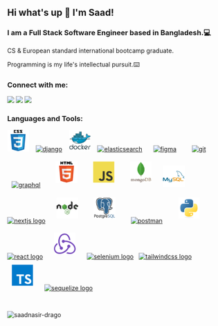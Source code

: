 ## Hi what's up 👋 I'm Saad!
<h3>I am a Full Stack Software Engineer based in Bangladesh.💻</h3> 
<p>CS & European standard international bootcamp graduate.</p>
<p>Programming is my life's intellectual pursuit.⌨️</p>

<h3 align="left">Connect with me:</h3>
 
<div> 
  <a href="https://leetcode.com/u/snasir2194/" target="_blank"><img src="https://img.shields.io/badge/LeetCode-000000?style=for-the-badge&logo=LeetCode&logoColor=#d16c06" height="35" target="_blank"></a>
  <a href="https://linkedin.com/in/saad-nasir-152bb7212"><img src="https://img.shields.io/badge/-LinkedIn-%230077B2?style=for-the-badge&logo=linkedin&logoColor=white" height="35"target="_blank"></a>
  <a href = "https://mail.google.com/mail/?view=cm&fs=1&to=snasir2194@gmail.com&tf=1"><img src="https://img.shields.io/badge/-Gmail-ff0000?style=for-the-badge&logo=gmail&logoColor=white" height="35" target="_blank"></a>
</div>

<h3 align="left">Languages and Tools:</h3>
<p align="left"> 
<a href="https://www.w3schools.com/css/" target="_blank" rel="noreferrer" ><img src="https://raw.githubusercontent.com/devicons/devicon/master/icons/css3/css3-original-wordmark.svg" alt="css3" width="50" height="50"/></a>&nbsp;&nbsp;&nbsp;
<a href="https://www.djangoproject.com/" target="_blank" rel="noreferrer"><img src="https://cdn.worldvectorlogo.com/logos/django.svg" alt="django" width="50" height="50"/></a>&nbsp;&nbsp;&nbsp;
<a href="https://www.docker.com/" target="_blank" rel="noreferrer" ><img src="https://raw.githubusercontent.com/devicons/devicon/master/icons/docker/docker-original-wordmark.svg" alt="docker" width="50" height="50"/></a>&nbsp;&nbsp;&nbsp;
<a href="https://www.elastic.co" target="_blank" rel="noreferrer" ><img src="https://www.vectorlogo.zone/logos/elastic/elastic-icon.svg" alt="elasticsearch" width="50" height="50"/></a>&nbsp;&nbsp;&nbsp;
<a href="https://www.figma.com/" target="_blank" rel="noreferrer" ><img src="https://www.vectorlogo.zone/logos/figma/figma-icon.svg" alt="figma" width="50" height="50" style="margin: 10px"/></a>&nbsp;&nbsp;&nbsp;
<a href="https://git-scm.com/" target="_blank" rel="noreferrer" ><img src="https://www.vectorlogo.zone/logos/git-scm/git-scm-icon.svg" alt="git" width="50" height="50" style="margin: 10px"/></a>&nbsp;&nbsp;&nbsp;
<a href="https://graphql.org" target="_blank" rel="noreferrer" ><img src="https://www.vectorlogo.zone/logos/graphql/graphql-icon.svg" alt="graphql" width="50" height="50" style="margin: 10px"/></a>&nbsp;&nbsp;&nbsp;
<a href="https://www.w3.org/html/" target="_blank" rel="noreferrer" ><img src="https://raw.githubusercontent.com/devicons/devicon/master/icons/html5/html5-original-wordmark.svg" alt="html5" width="50" height="50" style="margin: 10px"/></a>&nbsp;&nbsp;&nbsp;
<a href="https://developer.mozilla.org/en-US/docs/Web/JavaScript" target="_blank" rel="noreferrer" ><img src="https://raw.githubusercontent.com/devicons/devicon/master/icons/javascript/javascript-original.svg" alt="javascript" width="50" height="50" style="margin: 10px"/></a>&nbsp;&nbsp;&nbsp;
<a href="https://www.mongodb.com/" target="_blank" rel="noreferrer" ><img src="https://raw.githubusercontent.com/devicons/devicon/master/icons/mongodb/mongodb-original-wordmark.svg" alt="mongodb" width="50" height="50" style="margin: 10px"/></a>&nbsp;&nbsp;&nbsp;
<a href="https://www.mysql.com/" target="_blank" rel="noreferrer" ><img src="https://raw.githubusercontent.com/devicons/devicon/master/icons/mysql/mysql-original-wordmark.svg" alt="mysql" width="50" height="50" /></a>&nbsp;&nbsp;
<a href="https://nextjs.org/" target="_blank" rel="noreferrer" >  <img src="https://cdn.jsdelivr.net/gh/devicons/devicon/icons/nextjs/nextjs-original.svg" height="50" width="50" alt="nextjs logo"/></a>&nbsp;&nbsp;&nbsp;
<a href="https://nodejs.org" target="_blank" rel="noreferrer" ><img src="https://raw.githubusercontent.com/devicons/devicon/master/icons/nodejs/nodejs-original-wordmark.svg" alt="nodejs" width="50" height="50" style="margin: 10px"/></a>&nbsp;&nbsp;&nbsp;
<a href="https://www.postgresql.org" target="_blank" rel="noreferrer" ><img src="https://raw.githubusercontent.com/devicons/devicon/master/icons/postgresql/postgresql-original-wordmark.svg" alt="postgresql" width="50" height="50" style="margin: 10px"/></a>&nbsp;&nbsp;&nbsp;
<a href="https://postman.com" target="_blank" rel="noreferrer" ><img src="https://www.vectorlogo.zone/logos/getpostman/getpostman-icon.svg" alt="postman" width="50" height="50" style="margin: 10px"/></a>&nbsp;&nbsp;&nbsp;
<a href="https://www.python.org" target="_blank" rel="noreferrer" ><img src="https://raw.githubusercontent.com/devicons/devicon/master/icons/python/python-original.svg" alt="python" width="50" height="50" style="margin: 10px"/></a>&nbsp;&nbsp;&nbsp;
<a href="https://reactjs.org/" target="_blank" rel="noreferrer" ><img src="https://cdn.jsdelivr.net/gh/devicons/devicon/icons/react/react-original.svg" height="50" width="50" alt="react logo"/></a>&nbsp;&nbsp;&nbsp;
<a href="https://redux.js.org" target="_blank" rel="noreferrer" ><img src="https://raw.githubusercontent.com/devicons/devicon/master/icons/redux/redux-original.svg" alt="redux" width="50" height="50" style="margin: 10px"/></a>&nbsp;&nbsp;&nbsp;
<a href="https://www.selenium.dev" target="_blank" rel="noreferrer" >  <img src="https://cdn.jsdelivr.net/gh/devicons/devicon/icons/selenium/selenium-original.svg" height="50" width="50" alt="selenium logo"/></a>&nbsp;&nbsp;
<a href="https://tailwindcss.com/" target="_blank" rel="noreferrer" > <img src="https://skillicons.dev/icons?i=tailwind" height="50" alt="tailwindcss logo" width="50"/></a>&nbsp;&nbsp;&nbsp;
<a href="https://www.typescriptlang.org/" target="_blank" rel="noreferrer" ><img src="https://raw.githubusercontent.com/devicons/devicon/master/icons/typescript/typescript-original.svg" alt="typescript" width="50" height="50" style="margin: 10px"/></a>&nbsp;&nbsp;&nbsp;
<a href="https://www.typescriptlang.org/" target="_blank" rel="noreferrer" > <img src="https://cdn.jsdelivr.net/gh/devicons/devicon/icons/sequelize/sequelize-original.svg" height="50" width="50" alt="sequelize logo"  /></a>&nbsp;&nbsp;&nbsp;

</p>



  <img width="12" />
 

</div>

<p><img align="left" src="https://github-readme-stats.vercel.app/api/top-langs?username=saadnasir-drago&show_icons=true&locale=en&layout=compact" alt="saadnasir-drago" /></p>

<!-- <p>&nbsp;<img align="center" src="https://github-readme-stats.vercel.app/api?username=saadnasir-drago&show_icons=true&locale=en" alt="saadnasir-drago" /></p> -->

